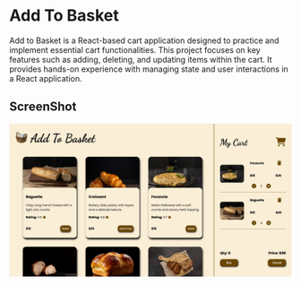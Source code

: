 # Add To Basket

Add to Basket is a React-based cart application designed to practice and implement essential cart functionalities. This project focuses on key features such as adding, deleting, and updating items within the cart. It provides hands-on experience with managing state and user interactions in a React application.

## <a href="https://kumarharsh13.github.io/add-to-basket/" target="_blank"></a>

## ScreenShot

<img src="public/images/add-to-basket.jpeg">
